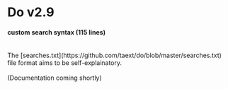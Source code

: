 # Do v2.9
#### custom search syntax (115 lines)
<br>
The [searches.txt](https://github.com/taext/do/blob/master/searches.txt) file format aims to be self-explainatory. 
<br><br>(Documentation coming shortly)
